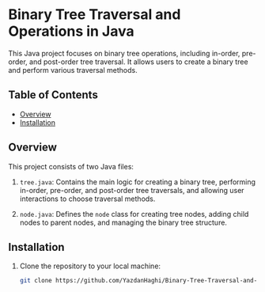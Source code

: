 # Binary Tree Traversal and Operations in Java

This Java project focuses on binary tree operations, including in-order, pre-order, and post-order tree traversal. It allows users to create a binary tree and perform various traversal methods.

## Table of Contents
- [Overview](#overview)
- [Installation](#installation)


## Overview

This project consists of two Java files:

1. `tree.java`: Contains the main logic for creating a binary tree, performing in-order, pre-order, and post-order tree traversals, and allowing user interactions to choose traversal methods.

2. `node.java`: Defines the `node` class for creating tree nodes, adding child nodes to parent nodes, and managing the binary tree structure.

## Installation

1. Clone the repository to your local machine:

   ```bash
   git clone https://github.com/YazdanHaghi/Binary-Tree-Traversal-and-Operations-in-Java.git

